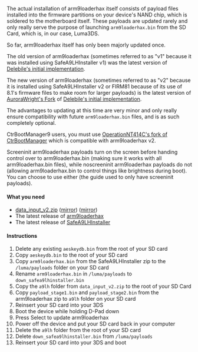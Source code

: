 The actual installation of arm9loaderhax itself consists of payload files installed into the firmware partitions on your device's NAND chip, which is soldered to the motherboard itself. These payloads are updated rarely and only really serve the purpose of launching `arm9loaderhax.bin` from the SD Card, which is, in our case, Luma3DS.

So far, arm9loaderhax itself has only been majorly updated once.

The old version of arm9loaderhax (sometimes referred to as "v1" because it was installed using SafeA9LHInstaller v1) was the latest version of [Delebile's initial implementation](https://github.com/delebile/arm9loaderhax).

The new version of arm9loaderhax (sometimes referred to as "v2" because it is installed using SafeA9LHInstaller v2 or FIRM81 because of its use of 8.1's firmware files to make room for larger payloads) is the latest version of [AuroraWright's Fork](https://github.com/AuroraWright/arm9loaderhax) of [Delebile's initial implementation](https://github.com/delebile/arm9loaderhax).

The advantages to updating at this time are very minor and only really ensure compatibility with future `arm9loaderhax.bin` files, and is as such completely optional.

CtrBootManager9 users, you must use [OperationNT414C's fork of CtrBootManager](https://github.com/OperationNT414C/CtrBootManager/releases/) which is compatible with arm9loaderhax v2.

Screeninit arm9loaderhax payloads turn on the screen before handing control over to arm9loaderhax.bin (making sure it works with all arm9loaderhax.bin files), while noscreeninit arm9loaderhax payloads do not (allowing arm9loaderhax.bin to control things like brightness during boot). You can choose to use either (the guide used to only have screeninit payloads).

#### What you need

* <a href="https://plailect.github.io/Guide/data_input_v2.torrent" target="_blank">data_input_v2.zip</a> ([mirror](https://mega.nz/#!RwUDVL5T!65gKJHAAVFk3R0jCA7zRFC5q5QTsL5CLoRUoqhET-WI)) ([mirror](https://drive.google.com/open?id=0BzPfvjeuhqoDaU53U0MtSHlkTDA))
* The latest release of [arm9loaderhax](https://github.com/AuroraWright/arm9loaderhax/releases)
* The latest release of [SafeA9LHInstaller](https://github.com/AuroraWright/SafeA9LHInstaller/releases)

#### Instructions

1. Delete any existing `aeskeydb.bin` from the root of your SD card
2. Copy `aeskeydb.bin` to the root of your SD card
3. Copy `arm9loaderhax.bin` from the SafeA9LHInstaller zip to the `/luma/payloads` folder on your SD card
4. Rename `arm9loaderhax.bin` in `/luma/payloads` to `down_safea9lhinstaller.bin`
5. Copy the `a9lh` folder from `data_input_v2.zip` to the root of your SD Card
6. Copy `payload_stage1.bin` and `payload_stage2.bin` from the arm9loaderhax zip to `a9lh` folder on your SD card
7. Reinsert your SD card into your 3DS
8. Boot the device while holding D-Pad down
9. Press Select to update arm9loaderhax
10. Power off the device and put your SD card back in your computer
11. Delete the `a9lh` folder from the root of your SD card
12. Delete `down_safea9lhinstaller.bin` from `/luma/payloads`
13. Reinsert your SD card into your 3DS and boot